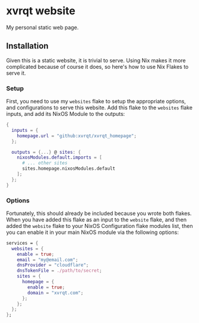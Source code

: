 # xvrqt website
My personal static web page.
## Installation
Given this is a static website, it is trivial to serve.
Using Nix makes it more complicated because of course it does, so here's how to use Nix Flakes to serve it.
### Setup
First, you need to use my `websites` flake to setup the appropriate options, and configurations to serve this website.
<TODO>
Add this flake to the `websites` flake inputs, and add its NixOS Module to the outputs:
```nix
{
  inputs = {
    homepage.url = "github:xvrqt/xvrqt_homepage";
  };

  outputs = {...} @ sites: {
    nixosModules.default.imports = [
      # ... other sites
      sites.homepage.nixosModules.default
    ];
  };
}
```
### Options
Fortunately, this should already be included because you wrote both flakes. When you have added this flake as an input to the `website` flake, and then added the `website` flake to your NixOS Configuration flake modules list, then you can enable it in your main NixOS module via the following options:
```nix
services = {
  websites = {
    enable = true;
    email = "my@email.com";
    dnsProvider = "cloudflare";
    dnsTokenFile = ./path/to/secret;
    sites = {
      homepage = {
        enable = true;
        domain = "xvrqt.com";
      };
    };
  };
};
```
